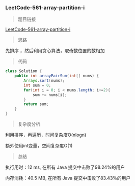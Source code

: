 ### LeetCode-561-array-partition-i

> 题目链接

[LeetCode-561-array-partition-i](https://leetcode-cn.com/problems/array-partition-i/)

> 思路

先排序 ，然后利用贪心算法，取奇数位置的数相加

> 代码

```java
class Solution {
    public int arrayPairSum(int[] nums) {
        Arrays.sort(nums);
        int sum = 0;
        for(int i = 0; i < nums.length; i+=2){
            sum += nums[i];
        }
        return sum;
    }
}
```

> 复杂度分析

利用排序，再遍历，时间复杂度O(nlogn)

额外使用int变量，空间复杂度O(1)

> 总结

执行用时：12 ms, 在所有 Java 提交中击败了98.24%的用户

内存消耗：40.5 MB, 在所有 Java 提交中击败了83.43%的用户
